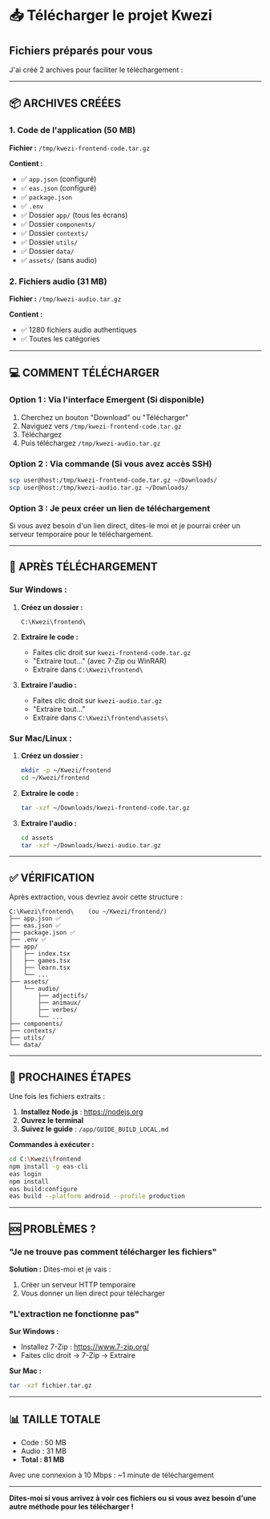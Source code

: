 # 📥 Télécharger le projet Kwezi

## Fichiers préparés pour vous

J'ai créé 2 archives pour faciliter le téléchargement :

---

## 📦 ARCHIVES CRÉÉES

### 1. Code de l'application (50 MB)
**Fichier :** `/tmp/kwezi-frontend-code.tar.gz`

**Contient :**
- ✅ `app.json` (configuré)
- ✅ `eas.json` (configuré)
- ✅ `package.json`
- ✅ `.env`
- ✅ Dossier `app/` (tous les écrans)
- ✅ Dossier `components/`
- ✅ Dossier `contexts/`
- ✅ Dossier `utils/`
- ✅ Dossier `data/`
- ✅ `assets/` (sans audio)

### 2. Fichiers audio (31 MB)
**Fichier :** `/tmp/kwezi-audio.tar.gz`

**Contient :**
- ✅ 1280 fichiers audio authentiques
- ✅ Toutes les catégories

---

## 💻 COMMENT TÉLÉCHARGER

### Option 1 : Via l'interface Emergent (Si disponible)

1. Cherchez un bouton "Download" ou "Télécharger"
2. Naviguez vers `/tmp/kwezi-frontend-code.tar.gz`
3. Téléchargez
4. Puis téléchargez `/tmp/kwezi-audio.tar.gz`

### Option 2 : Via commande (Si vous avez accès SSH)

```bash
scp user@host:/tmp/kwezi-frontend-code.tar.gz ~/Downloads/
scp user@host:/tmp/kwezi-audio.tar.gz ~/Downloads/
```

### Option 3 : Je peux créer un lien de téléchargement

Si vous avez besoin d'un lien direct, dites-le moi et je pourrai créer un serveur temporaire pour le téléchargement.

---

## 📂 APRÈS TÉLÉCHARGEMENT

### Sur Windows :

1. **Créez un dossier :**
   ```
   C:\Kwezi\frontend\
   ```

2. **Extraire le code :**
   - Faites clic droit sur `kwezi-frontend-code.tar.gz`
   - "Extraire tout..." (avec 7-Zip ou WinRAR)
   - Extraire dans `C:\Kwezi\frontend\`

3. **Extraire l'audio :**
   - Faites clic droit sur `kwezi-audio.tar.gz`
   - "Extraire tout..."
   - Extraire dans `C:\Kwezi\frontend\assets\`

### Sur Mac/Linux :

1. **Créez un dossier :**
   ```bash
   mkdir -p ~/Kwezi/frontend
   cd ~/Kwezi/frontend
   ```

2. **Extraire le code :**
   ```bash
   tar -xzf ~/Downloads/kwezi-frontend-code.tar.gz
   ```

3. **Extraire l'audio :**
   ```bash
   cd assets
   tar -xzf ~/Downloads/kwezi-audio.tar.gz
   ```

---

## ✅ VÉRIFICATION

Après extraction, vous devriez avoir cette structure :

```
C:\Kwezi\frontend\    (ou ~/Kwezi/frontend/)
├── app.json ✅
├── eas.json ✅
├── package.json ✅
├── .env ✅
├── app/
│   ├── index.tsx
│   ├── games.tsx
│   ├── learn.tsx
│   └── ...
├── assets/
│   └── audio/
│       ├── adjectifs/
│       ├── animaux/
│       ├── verbes/
│       └── ...
├── components/
├── contexts/
├── utils/
└── data/
```

---

## 🚀 PROCHAINES ÉTAPES

Une fois les fichiers extraits :

1. **Installez Node.js** : https://nodejs.org
2. **Ouvrez le terminal**
3. **Suivez le guide** : `/app/GUIDE_BUILD_LOCAL.md`

**Commandes à exécuter :**
```bash
cd C:\Kwezi\frontend
npm install -g eas-cli
eas login
npm install
eas build:configure
eas build --platform android --profile production
```

---

## 🆘 PROBLÈMES ?

### "Je ne trouve pas comment télécharger les fichiers"

**Solution :** Dites-moi et je vais :
1. Créer un serveur HTTP temporaire
2. Vous donner un lien direct pour télécharger

### "L'extraction ne fonctionne pas"

**Sur Windows :**
- Installez 7-Zip : https://www.7-zip.org/
- Faites clic droit → 7-Zip → Extraire

**Sur Mac :**
```bash
tar -xzf fichier.tar.gz
```

---

## 📊 TAILLE TOTALE

- Code : 50 MB
- Audio : 31 MB
- **Total : 81 MB**

Avec une connexion à 10 Mbps : ~1 minute de téléchargement

---

**Dites-moi si vous arrivez à voir ces fichiers ou si vous avez besoin d'une autre méthode pour les télécharger !**
